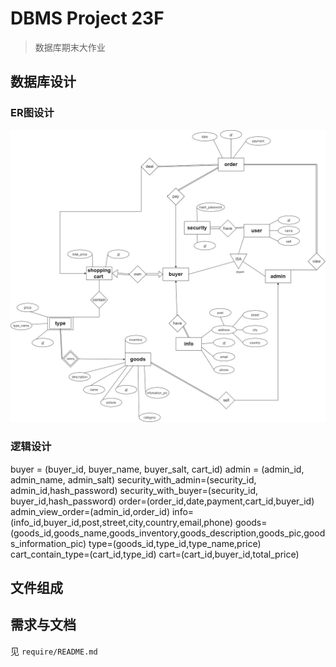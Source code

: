 # DBMS Project 23F 
>数据库期末大作业

## 数据库设计


### ER图设计
<img src="design/ER1.png" style="background-color:#fff;"/>

### 逻辑设计
buyer = (buyer_id, buyer_name, buyer_salt, cart_id)
admin = (admin_id, admin_name, admin_salt)
security_with_admin=(security_id, admin_id,hash_password)
security_with_buyer=(security_id, buyer_id,hash_password)
order=(order_id,date,payment,cart_id,buyer_id)
admin_view_order=(admin_id,order_id)
info=(info_id,buyer_id,post,street,city,country,email,phone)
goods=(goods_id,goods_name,goods_inventory,goods_description,goods_pic,goods_information_pic)
type=(goods_id,type_id,type_name,price)
cart_contain_type=(cart_id,type_id)
cart=(cart_id,buyer_id,total_price)




## 文件组成

## 需求与文档
见 `require/README.md`







